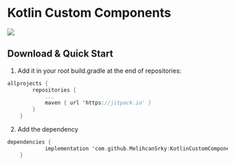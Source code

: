 # Kotlin Custom Components

[![](https://jitpack.io/v/MelihcanSrky/KotlinCustomComponents.svg)](https://jitpack.io/#MelihcanSrky/KotlinCustomComponents)

## Download & Quick Start

1. Add it in your root build.gradle at the end of repositories:
```kotlin
allprojects {
		repositories {
			...
			maven { url 'https://jitpack.io' }
		}
	}
```
2. Add the dependency
```kotlin
dependencies {
	        implementation 'com.github.MelihcanSrky:KotlinCustomComponents:Tag'
	}
```
